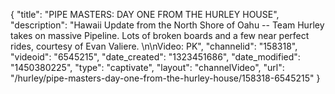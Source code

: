 {
    "title": "PIPE MASTERS: DAY ONE FROM THE HURLEY HOUSE",
    "description": "Hawaii Update from the North Shore of Oahu -- Team Hurley takes on massive Pipeline. Lots of broken boards and a few near perfect rides, courtesy of Evan Valiere. \n\nVideo: PK",
    "channelid": "158318",
    "videoid": "6545215",
    "date_created": "1323451686",
    "date_modified": "1450380225",
    "type": "captivate",
    "layout": "channelVideo",
    "url": "\/hurley\/pipe-masters-day-one-from-the-hurley-house\/158318-6545215"
}